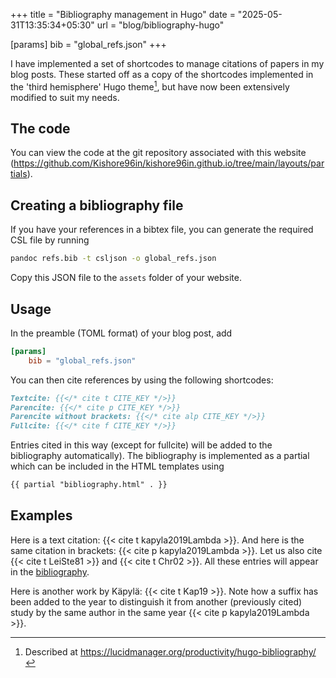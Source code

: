 +++
title = "Bibliography management in Hugo"
date = "2025-05-31T13:35:34+05:30"
url = "blog/bibliography-hugo"

[params]
	bib = "global_refs.json"
+++

I have implemented a set of shortcodes to manage citations of papers in my blog posts. These started off as a copy of the shortcodes implemented in the 'third hemisphere' Hugo theme[^note_third_hemi], but have now been extensively modified to suit my needs.

[^note_third_hemi]: Described at <https://lucidmanager.org/productivity/hugo-bibliography/>

## The code

You can view the code at the git repository associated with this website (<https://github.com/Kishore96in/kishore96in.github.io/tree/main/layouts/partials>).

## Creating a bibliography file

If you have your references in a bibtex file, you can generate the required CSL file by running
```bash
pandoc refs.bib -t csljson -o global_refs.json
```
Copy this JSON file to the `assets` folder of your website.

##  Usage

In the preamble (TOML format) of your blog post, add
```toml
[params]
	bib = "global_refs.json"
```
You can then cite references by using the following shortcodes:
```markdown
Textcite: {{</* cite t CITE_KEY */>}}
Parencite: {{</* cite p CITE_KEY */>}}
Parencite without brackets: {{</* cite alp CITE_KEY */>}}
Fullcite: {{</* cite f CITE_KEY */>}}
```
Entries cited in this way (except for fullcite) will be added to the bibliography automatically).
The bibliography is implemented as a partial which can be included in the HTML templates using
```html
{{ partial "bibliography.html" . }}
```

## Examples

Here is a text citation: {{< cite t kapyla2019Lambda >}}.
And here is the same citation in brackets: {{< cite p kapyla2019Lambda >}}.
Let us also cite {{< cite t LeiSte81 >}} and {{< cite t Chr02 >}}.
All these entries will appear in the [bibliography](#bibliography).

Here is another work by Käpylä: {{< cite t Kap19 >}}.
Note how a suffix has been added to the year to distinguish it from another (previously cited) study by the same author in the same year {{< cite p kapyla2019Lambda >}}.
